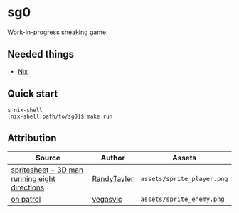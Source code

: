 # sg0

Work-in-progress sneaking game.

Needed things
---
*   [Nix](https://nixos.org/download.html)

Quick start
---
```
$ nix-shell
[nix-shell:path/to/sg0]$ make run
```

Attribution
---
| Source | Author | Assets |
| --- | --- | --- |
| [spritesheet - 3D man running eight directions](https://opengameart.org/content/spritesheet-3d-man-running-eight-directions) | [RandyTayler](http://randytayler.com/) | `assets/sprite_player.png` |
| [on patrol](https://opengameart.org/content/on-patrol-0) | [vegasvic](https://opengameart.org/users/vegasvic) | `assets/sprite_enemy.png` |

